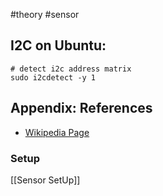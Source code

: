 #theory #sensor 
## I2C on Ubuntu:

```shell
# detect i2c address matrix
sudo i2cdetect -y 1
```



## Appendix: References
- [Wikipedia Page](https://en.wikipedia.org/wiki/I%C2%B2C)

### Setup
[[Sensor SetUp]]
